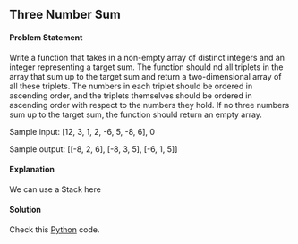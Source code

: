 ## Three Number Sum

#### Problem Statement


Write a function that takes in a non-empty array of distinct integers and an integer representing a target sum. The function should nd all triplets in the array that
sum up to the target sum and return a two-dimensional array of all these triplets. The numbers in each triplet should be ordered in ascending order, and the
triplets themselves should be ordered in ascending order with respect to the numbers they hold. If no three numbers sum up to the target sum, the function
should return an empty array.

Sample input: [12, 3, 1, 2, -6, 5, -8, 6], 0

Sample output: [[-8, 2, 6], [-8, 3, 5], [-6, 1, 5]]



#### Explanation

We can use a Stack here


#### Solution

Check this [Python](../python/Three_Number_Sum.py) code.

